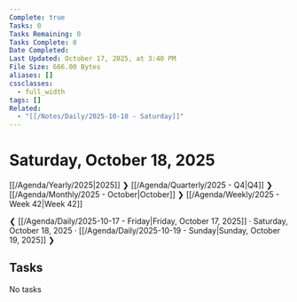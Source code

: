 ```yaml
---
Complete: true
Tasks: 0
Tasks Remaining: 0
Tasks Complete: 0
Date Completed:
Last Updated: October 17, 2025, at 3:40 PM
File Size: 666.00 Bytes
aliases: []
cssclasses:
  - full_width
tags: []
Related:
  - "[[/Notes/Daily/2025-10-18 - Saturday]]"
---
```

# Saturday, October 18, 2025

[[/Agenda/Yearly/2025|2025]] ❯ [[/Agenda/Quarterly/2025 - Q4|Q4]] ❯ [[/Agenda/Monthly/2025 - October|October]] ❯ [[/Agenda/Weekly/2025 - Week 42|Week 42]]

❮ [[/Agenda/Daily/2025-10-17 - Friday|Friday, October 17, 2025]] · Saturday, October 18, 2025 · [[/Agenda/Daily/2025-10-19 - Sunday|Sunday, October 19, 2025]] ❯

## Tasks

<span class="placeholder">No tasks</span>
